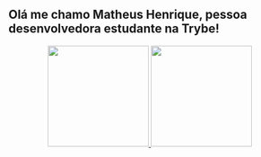 ## Olá me chamo Matheus Henrique, pessoa desenvolvedora estudante na Trybe!

<div align="center">
  <a href="https://github.com/yMaatheus">
  <img height="180em" src="https://github-readme-stats.vercel.app/api?username=yMaatheus&show_icons=true&theme=dark&include_all_commits=true&count_private=true"/>
  <img height="180em" src="https://github-readme-stats.vercel.app/api/top-langs/?username=yMaatheus&layout=compact&langs_count=7&theme=dark"/>
</div>
